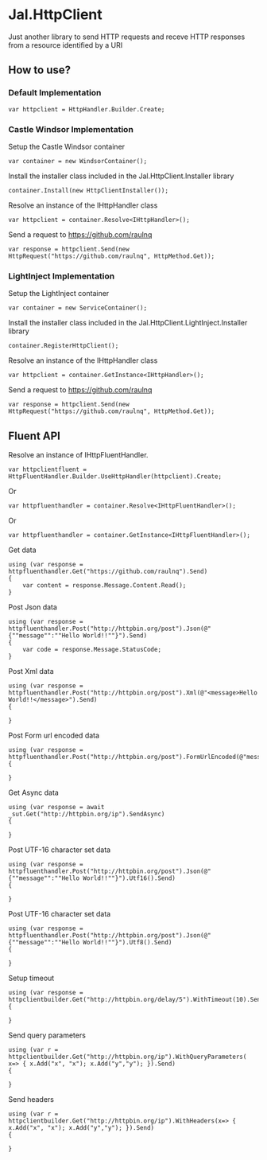 # Jal.HttpClient
Just another library to send HTTP requests and receve HTTP responses from a resource identified by a URI

## How to use?

### Default Implementation

    var httpclient = HttpHandler.Builder.Create;

### Castle Windsor Implementation

Setup the Castle Windsor container

    var container = new WindsorContainer();
	
Install the installer class included in the Jal.HttpClient.Installer library

    container.Install(new HttpClientInstaller());
				
Resolve an instance of the IHttpHandler class

    var httpclient = container.Resolve<IHttpHandler>();

Send a request to https://github.com/raulnq

    var response = httpclient.Send(new HttpRequest("https://github.com/raulnq", HttpMethod.Get));

### LightInject Implementation

Setup the LightInject container

    var container = new ServiceContainer();
	
Install the installer class included in the Jal.HttpClient.LightInject.Installer library

    container.RegisterHttpClient();
				
Resolve an instance of the IHttpHandler class

    var httpclient = container.GetInstance<IHttpHandler>();
	
Send a request to https://github.com/raulnq

    var response = httpclient.Send(new HttpRequest("https://github.com/raulnq", HttpMethod.Get));
    
## Fluent API
 
Resolve an instance of IHttpFluentHandler.

    var httpclientfluent = HttpFluentHandler.Builder.UseHttpHandler(httpclient).Create;

Or

    var httpfluenthandler = container.Resolve<IHttpFluentHandler>();

Or

    var httpfluenthandler = container.GetInstance<IHttpFluentHandler>();

Get data

    using (var response = httpfluenthandler.Get("https://github.com/raulnq").Send)
    {
        var content = response.Message.Content.Read();
    }

Post Json data

    using (var response = httpfluenthandler.Post("http://httpbin.org/post").Json(@"{""message"":""Hello World!!""}").Send)
    {
        var code = response.Message.StatusCode;
    }
    
Post Xml data

    using (var response = httpfluenthandler.Post("http://httpbin.org/post").Xml(@"<message>Hello World!!</message>").Send)
    {
        
    }
    
Post Form url encoded data

    using (var response = httpfluenthandler.Post("http://httpbin.org/post").FormUrlEncoded(@"message=Hello%World!!").Send())
    {

    }
    
Get Async data

    using (var response = await _sut.Get("http://httpbin.org/ip").SendAsync)
    {

    }
    
Post UTF-16 character set data

    using (var response = httpfluenthandler.Post("http://httpbin.org/post").Json(@"{""message"":""Hello World!!""}").Utf16().Send)
    {

    }

Post UTF-16 character set data

    using (var response = httpfluenthandler.Post("http://httpbin.org/post").Json(@"{""message"":""Hello World!!""}").Utf8().Send)
    {

    }

Setup timeout

    using (var response = httpclientbuilder.Get("http://httpbin.org/delay/5").WithTimeout(10).Send)
    {
        
    }

Send query parameters

    using (var r = httpclientbuilder.Get("http://httpbin.org/ip").WithQueryParameters( x=> { x.Add("x", "x"); x.Add("y","y"); }).Send)
    {

    }

Send headers

    using (var r = httpclientbuilder.Get("http://httpbin.org/ip").WithHeaders(x=> { x.Add("x", "x"); x.Add("y","y"); }).Send)
    {

    }